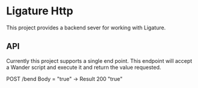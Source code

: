 # Ligature Http

This project provides a backend sever for working with Ligature.

## API

Currently this project supports a single end point.
This endpoint will accept a Wander script and execute it and return the value requested.

POST /bend Body = "true" -> Result 200 "true"
